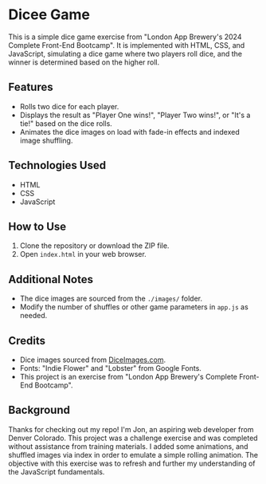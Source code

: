 # Dicee Game

This is a simple dice game exercise from "London App Brewery's 2024 Complete Front-End Bootcamp". It is implemented with HTML, CSS, and JavaScript, simulating a dice game where two players roll dice, and the winner is determined based on the higher roll.

## Features

- Rolls two dice for each player.
- Displays the result as "Player One wins!", "Player Two wins!", or "It's a tie!" based on the dice rolls.
- Animates the dice images on load with fade-in effects and indexed image shuffling.

## Technologies Used

- HTML
- CSS
- JavaScript

## How to Use

1. Clone the repository or download the ZIP file.
2. Open `index.html` in your web browser.

## Additional Notes

- The dice images are sourced from the `./images/` folder.
- Modify the number of shuffles or other game parameters in `app.js` as needed.

## Credits

- Dice images sourced from [DiceImages.com](https://diceimages.com).
- Fonts: "Indie Flower" and "Lobster" from Google Fonts.
- This project is an exercise from "London App Brewery's Complete Front-End Bootcamp".

## Background

Thanks for checking out my repo! I'm Jon, an aspiring web developer from Denver Colorado. This project was a challenge exercise and was completed without assistance from training materials. I added some animations, and shuffled images via index in order to emulate a simple rolling animation. The objective with this exercise was to refresh and further my understanding of the JavaScript fundamentals.

